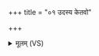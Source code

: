 +++
title = "०१ उदस्य केतवो"

+++
<details><summary>मूलम् (VS)</summary>

उद॑स्य के॒तवो॑ दि॒वि शु॒क्रा भ्राज॑न्त ईरते। आ॑दि॒त्यस्य॑ नृ॒चक्ष॑सो॒ महि॑व्रतस्य मी॒ढुषः॑ ॥
</details>
